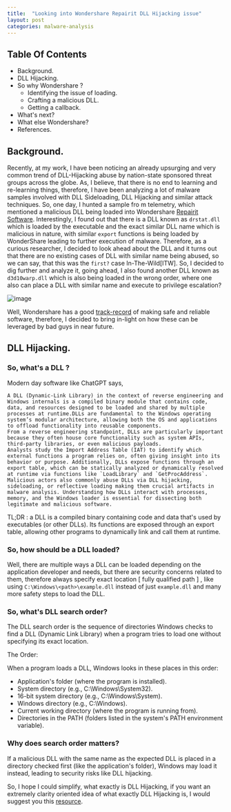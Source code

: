 ```yaml
---
title:  "Looking into Wondershare Repairit DLL Hijacking issue"
layout: post
categories: malware-analysis
---
```



## Table Of Contents


- Background.
- DLL Hijacking.
- So why Wondershare ?
  - Identifying the issue of loading.
  - Crafting a malicious DLL.
  - Getting a callback.
- What's next?
- What else Wondershare?
- References.



## Background.

Recently, at my work, I have been noticing an already upsurging and very common trend of DLL-Hijacking abuse by nation-state sponsored threat groups across the globe. As, I believe, that there is no end to learning and re-learning things, therefore, I have been analyzing a lot of malware samples involved with DLL Sideloading, DLL Hijacking and similar attack techniques. So, one day, I hunted a sample fro m telemetry, which mentioned a malicious DLL being loaded into Wondershare [Repairit Software](https://repairit.wondershare.com/). Interestingly, I found out that there is a DLL known as `drstat.dll` which is loaded by the executable and the exact similar DLL name which is malicious in nature, with similar `export` functions is being loaded by WonderShare leading to further execution of malware. Therefore, as a curious researcher, I decided to look ahead about the DLL and it turns out that there are no existing cases of DLL with similar name being abused, so we can say, that this was the `first?` case In-The-Wild[ITW]. So, I decided to dig further and analyze it, going ahead, I also found another DLL known as `d3d10warp.dll` which is also being loaded in the wrong order, where one also can place a DLL with similar name and execute to privilege escalation? 

![image](https://github.com/user-attachments/assets/003c4e97-e768-4d39-b430-6ebfe11a45ae)



Well, Wondershare has a good [track-record](https://app.opencve.io/cve/?vendor=wondershare) of making safe and reliable software, therefore, I decided to bring in-light on how these can be leveraged by bad guys in near future. 


## DLL Hijacking.

### So, what's a DLL ? 

 Modern day software like ChatGPT says,

```
A DLL (Dynamic-Link Library) in the context of reverse engineering and Windows internals is a compiled binary module that contains code, data, and resources designed to be loaded and shared by multiple processes at runtime.DLLs are fundamental to the Windows operating system’s modular architecture, allowing both the OS and applications to offload functionality into reusable components.
From a reverse engineering standpoint, DLLs are particularly important because they often house core functionality such as system APIs, third-party libraries, or even malicious payloads.
Analysts study the Import Address Table (IAT) to identify which external functions a program relies on, often giving insight into its behavior or purpose. Additionally, DLLs expose functions through an export table, which can be statically analyzed or dynamically resolved at runtime via functions like `LoadLibrary` and `GetProcAddress`. Malicious actors also commonly abuse DLLs via DLL hijacking, sideloading, or reflective loading making them crucial artifacts in malware analysis. Understanding how DLLs interact with processes, memory, and the Windows loader is essential for dissecting both legitimate and malicious software.
```
TL;DR : a DLL is a compiled binary containing code and data that's used by executables (or other DLLs). Its functions are exposed through an export table, allowing other programs to dynamically link and call them at runtime.


### So, how should be a DLL loaded?

Well, there are multiple ways a DLL can be loaded depending on the application developer and needs, but there are security concerns related to them, therefore always specify exact location [ fully qualified path ] , like using `C:\Windows\<path>\example.dll` instead of just `example.dll`  and many more safety steps to load the DLL.


### So, what's DLL search order?

The DLL search order is the sequence of directories Windows checks to find a DLL (Dynamic Link Library) when a program tries to load one without specifying its exact location.

The Order:

When a program loads a DLL, Windows looks in these places in this order:

- Application's folder (where the program is installed).
- System directory (e.g., C:\Windows\System32).
- 16-bit system directory (e.g., C:\Windows\System).
- Windows directory (e.g., C:\Windows).
-  Current working directory (where the program is running from).
- Directories in the PATH (folders listed in the system's PATH environment variable).

 ### Why does search order matters?

If a malicious DLL with the same name as the expected DLL is placed in a directory checked first (like the application's folder), Windows may load it instead, leading to security risks like DLL hijacking.

So, I hope I could simplify, what exactly is DLL Hijacking, if you want an extremely clarity oriented idea of what exactly DLL Hijacking is, I would suggest you this [resource](https://itm4n.github.io/windows-dll-hijacking-clarified/).

